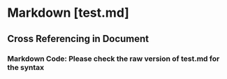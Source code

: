# Markdown [test.md]

## Cross Referencing in Document

### Markdown Code: Please check the raw version of test.md for the syntax
